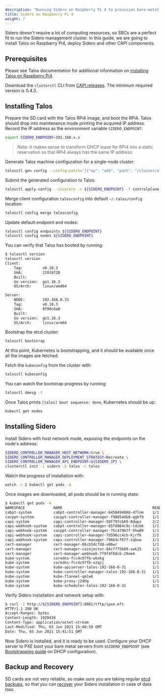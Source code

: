 ```yaml
---
description: "Running Sidero on Raspberry Pi 4 to provision bare-metal servers."
title: Sidero on Raspberry Pi 4
weight: 7
---
```


Sidero doesn't require a lot of computing resources, so SBCs are a perfect fit to run
the Sidero management cluster.
In this guide, we are going to install Talos on Raspberry Pi4, deploy Sidero and other CAPI components.

## Prerequisites

Please see Talos documentation for additional information on [installing Talos on Raspberry Pi4](https://www.talos.dev/docs/v0.13/single-board-computers/rpi_4/).

Download the `clusterctl` CLI  from [CAPI releases](https://github.com/kubernetes-sigs/cluster-api/releases).
The minimum required version is 0.4.3.

## Installing Talos

Prepare the SD card with the Talos RPi4 image, and boot the RPi4.
Talos should drop into maintenance mode printing the acquired IP address.
Record the IP address as the environment variable `SIDERO_ENDPOINT`:

```bash
export SIDERO_ENDPOINT=192.168.x.x
```

> Note: it makes sense to transform DHCP lease for RPi4 into a static reservation so that RPi4 always has the same IP address.

Generate Talos machine configuration for a single-node cluster:

```bash
talosctl gen config --config-patch='[{"op": "add", "path": "/cluster/allowSchedulingOnMasters", "value": true},{"op": "replace", "path": "/machine/install/disk", "value": "/dev/mmcblk0"}]' rpi4-sidero https://${SIDERO_ENDPOINT}:6443/
```

Submit the generated configuration to Talos:

```bash
talosctl apply-config --insecure -n ${SIDERO_ENDPOINT} -f controlplane.yaml
```

Merge client configuration `talosconfig` into default `~/.talos/config` location:

```bash
talosctl config merge talosconfig
```

Update default endpoint and nodes:

```bash
talosctl config endpoints ${SIDERO_ENDPOINT}
talosctl config nodes ${SIDERO_ENDPOINT}
```

You can verify that Talos has booted by running:

```bash
$ talosctl version
talosctl version
Client:
    Tag:         v0.10.3
    SHA:         21018f28
    Built:
    Go version:  go1.16.3
    OS/Arch:     linux/amd64

Server:
    NODE:        192.168.0.31
    Tag:         v0.10.3
    SHA:         8f90c6a8
    Built:
    Go version:  go1.16.3
    OS/Arch:     linux/arm64
```

Bootstrap the etcd cluster:

```bash
talosctl bootstrap
```

At this point, Kubernetes is bootstrapping, and it should be available once all the images are fetched.

Fetch the `kubeconfig` from the cluster with:

```bash
talosctl kubeconfig
```

You can watch the bootstrap progress by running:

```bash
talosctl dmesg -f
```

Once Talos prints `[talos] boot sequence: done`, Kubernetes should be up:

```bash
kubectl get nodes
```

## Installing Sidero

Install Sidero with host network mode, exposing the endpoints on the node's address:

```bash
SIDERO_CONTROLLER_MANAGER_HOST_NETWORK=true \
SIDERO_CONTROLLER_MANAGER_DEPLOYMENT_STRATEGY=Recreate \
SIDERO_CONTROLLER_MANAGER_API_ENDPOINT=${SIDERO_IP} \
clusterctl init -i sidero -b talos -c talos
```

Watch the progress of installation with:

```bash
watch -n 2 kubectl get pods -A
```

Once images are downloaded, all pods should be in running state:

```bash
$ kubectl get pods -A
NAMESPACE             NAME                                         READY   STATUS    RESTARTS   AGE
cabpt-system          cabpt-controller-manager-6458494888-d7lnm    1/1     Running   0          29m
cacppt-system         cacppt-controller-manager-f98854db8-qgkf9    1/1     Running   0          29m
capi-system           capi-controller-manager-58f797cb65-8dwpz     2/2     Running   0          30m
capi-webhook-system   cabpt-controller-manager-85fd964c9c-ldzb6    1/1     Running   0          29m
capi-webhook-system   cacppt-controller-manager-75c479b7f-5hw89    1/1     Running   0          29m
capi-webhook-system   capi-controller-manager-7d596cc4cb-kjrfk     2/2     Running   0          30m
capi-webhook-system   caps-controller-manager-79664cf677-zqbvw     1/1     Running   0          29m
cert-manager          cert-manager-86cb5dcfdd-v86wr                1/1     Running   0          31m
cert-manager          cert-manager-cainjector-84cf775b89-swk25     1/1     Running   0          31m
cert-manager          cert-manager-webhook-7f9f4f8dcb-29xm4        1/1     Running   0          31m
kube-system           coredns-fcc4c97fb-wkxkg                      1/1     Running   0          35m
kube-system           coredns-fcc4c97fb-xzqzj                      1/1     Running   0          35m
kube-system           kube-apiserver-talos-192-168-0-31            1/1     Running   0          33m
kube-system           kube-controller-manager-talos-192-168-0-31   1/1     Running   0          33m
kube-system           kube-flannel-qmlw6                           1/1     Running   0          34m
kube-system           kube-proxy-j24hg                             1/1     Running   0          34m
kube-system           kube-scheduler-talos-192-168-0-31            1/1     Running   0          33m
```

Verify Sidero installation and network setup with:

```bash
$ curl -I http://${SIDERO_ENDPOINT}:8081/tftp/ipxe.efi
HTTP/1.1 200 OK
Accept-Ranges: bytes
Content-Length: 1020416
Content-Type: application/octet-stream
Last-Modified: Thu, 03 Jun 2021 15:40:58 GMT
Date: Thu, 03 Jun 2021 15:41:51 GMT
```

Now Sidero is installed, and it is ready to be used.
Configure your DHCP server to PXE boot your bare metal servers from `$SIDERO_ENDPOINT` (see [Bootstrapping guide](../bootstrapping/) on DHCP configuration).

## Backup and Recovery

SD cards are not very reliable, so make sure you are taking regular [etcd backups](https://www.talos.dev/docs/v0.13/guides/disaster-recovery/#backup),
so that you can [recover](https://www.talos.dev/docs/v0.13/guides/disaster-recovery/#recovery) your Sidero installation in case of data loss.
